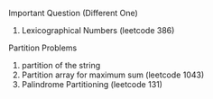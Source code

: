 Important Question (Different One)
1) Lexicographical Numbers  (leetcode 386)

Partition Problems
1) partition of the string
2) Partition array for maximum sum (leetcode 1043)
3) Palindrome Partitioning (leetcode 131)
